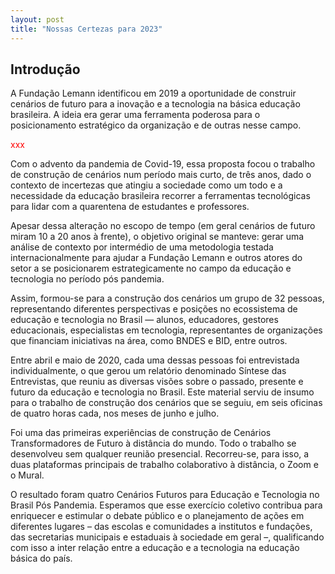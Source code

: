 ```yaml
---
layout: post
title: "Nossas Certezas para 2023"
---
```


## Introdução


A Fundação Lemann identificou em 2019 a oportunidade de construir cenários de futuro para a inovação e a tecnologia na básica educação brasileira. A ideia era gerar uma ferramenta poderosa para o posicionamento estratégico da organização e de outras nesse campo.

<span style="color: red">xxx</span>

Com o advento da pandemia de Covid-19, essa proposta focou o trabalho de construção de cenários num período mais curto, de três anos, dado o contexto de incertezas que atingiu a sociedade como um todo e a necessidade da educação brasileira recorrer a ferramentas tecnológicas para lidar com a quarentena de estudantes e professores.

Apesar dessa alteração no escopo de tempo (em geral cenários de futuro miram 10 a 20 anos à frente), o objetivo original se manteve: gerar uma análise de contexto por intermédio de uma metodologia testada internacionalmente para ajudar a Fundação Lemann e outros atores do setor a se posicionarem estrategicamente no campo da educação e tecnologia no período pós pandemia.

Assim, formou-se para a construção dos cenários um grupo de 32 pessoas, representando diferentes perspectivas e posições no ecossistema de educação e tecnologia no Brasil — alunos, educadores, gestores educacionais, especialistas em tecnologia, representantes de organizações que financiam iniciativas na área, como BNDES e BID, entre outros.

Entre abril e maio de 2020, cada uma dessas pessoas foi entrevistada individualmente, o que gerou um relatório denominado Síntese das Entrevistas, que reuniu as diversas visões sobre o passado, presente e futuro da educação e tecnologia no Brasil. Este material serviu de insumo para o trabalho de construção dos cenários que se seguiu, em seis oficinas de quatro horas cada, nos meses de junho e julho.

Foi uma das primeiras experiências de construção de Cenários Transformadores de Futuro à distância do mundo. Todo o trabalho se desenvolveu sem qualquer reunião presencial. Recorreu-se, para isso, a duas plataformas principais de trabalho colaborativo à distância, o Zoom e o Mural.

O resultado foram quatro Cenários Futuros para Educação e Tecnologia no Brasil Pós Pandemia. Esperamos que esse exercício coletivo contribua para enriquecer e estimular o debate público e o planejamento de ações em diferentes lugares – das escolas e comunidades a institutos e fundações, das secretarias municipais e estaduais à sociedade em geral –, qualificando com isso a inter relação entre a educação e a tecnologia na educação básica do país.


